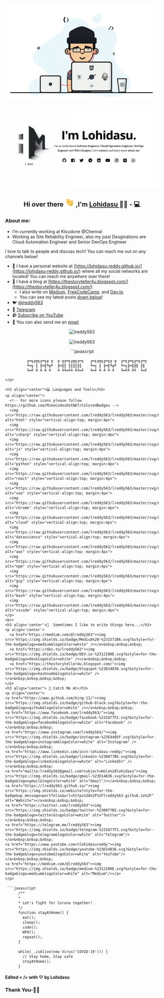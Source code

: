 <p align='center'>
  <img  src="https://github.com/lreddy563/lreddy563/blob/master/gifs/Developer.gif" alt="Developer gif">
</p>
<p align='center'>
<img src="https://raw.githubusercontent.com/lreddy563/lreddy563/master/new1.jpg" alt="">
</p>
<h2 align="center"> Hi over there <img width="30px" src="https://github.com/lreddy563/lreddy563/blob/master/gifs/Hi.gif"> ,I'm <a href="http://lreddy563.github.io/">Lohidasu </a>🧑🏻‍ - 💻</h2>

### About me:

- I’m currently working at Kloudone @Chennai
- Working as Site Reliability Engineer, also my past Desginations are Cloud Automation Engineer and Senior DevOps Engineer

I love to talk to people and discuss tech! You can reach me out on any channels below!

- 🔗 I have a personal website at [https://lohidasu-reddy.github.io/](https://lohidasu-reddy.github.io/) where all my social networks are located! You can reach me anywhere over there!
- 📝 I have a blog at [https://thestoryteller4u.blogspot.com/](https://thestoryteller4u.blogspot.com/)
  - I also write on [Medium](https://medium.com/@lreddy563), [FreeCodeCamp](https://www.freecodecamp.org/lreddy563), and [Dev.to](https://dev.to/lreddy563)
  - You can see my latest posts [down below](#latest-blog-posts)!
- 🐦 [@lreddy563](https://twitter.com/lreddy563)
- 💬 [Telegram](https://telegram.me/lreddy563)
- 📹 [Subscribe on YouTube](https://www.youtube.com/nlohidasureddy)
- 📧 You can also send me an [email](mailto:lreddy563@gmail.com)

<p align="center">
  <img align="center" src="https://github-readme-stats.vercel.app/api?username=lreddy563&show_icons=true" alt="lreddy563"/>
</p>
<p align="center">
  <img align="center" src="https://github-readme-stats.vercel.app/api/top-langs/?username=lreddy563&layout=compact" alt="lreddy563"/>
</p>

<p align="center">
```javascript

              ╔═╗╔╦╗╔═╗╦ ╦  ╦ ╦╔═╗╔╦╗╔═╗   ╔═╗╔╦╗╔═╗╦ ╦  ╔═╗╔═╗╔═╗╔═╗
              ╚═╗ ║ ╠═╣╚╦╝  ╠═╣║ ║║║║║╣    ╚═╗ ║ ╠═╣╚╦╝  ╚═╗╠═╣╠╣ ║╣  
              ╚═╝ ╩ ╩ ╩ ╩   ╩ ╩╚═╝╩ ╩╚═╝   ╚═╝ ╩ ╩ ╩ ╩   ╚═╝╩ ╩╚  ╚═╝

```
</p>

<h3 align="center">💻 Languages and Tools</h3>
<p align="center">
  <!-- For more icons please follow  https://github.com/MikeCodesDotNET/ColoredBadges -->
  <img src="https://raw.githubusercontent.com/lreddy563/lreddy563/master/svg/dev/languages/html.svg" alt="html" style="vertical-align:top; margin:4px">    
  <img src="https://raw.githubusercontent.com/lreddy563/lreddy563/master/svg/dev/languages/csharp.svg" alt="csharp" style="vertical-align:top; margin:4px">
  <img src="https://raw.githubusercontent.com/lreddy563/lreddy563/master/svg/dev/languages/js.svg" alt="js" style="vertical-align:top; margin:4px">
  <img src="https://raw.githubusercontent.com/lreddy563/lreddy563/master/svg/dev/languages/python.svg" alt="python" style="vertical-align:top; margin:4px">
  <img src="https://raw.githubusercontent.com/lreddy563/lreddy563/master/svg/dev/frameworks/react.svg" alt="react" style="vertical-align:top; margin:4px">
  <img src="https://raw.githubusercontent.com/lreddy563/lreddy563/master/svg/dev/frameworks/vue.svg" alt="vue" style="vertical-align:top; margin:4px">
  <img src="https://raw.githubusercontent.com/lreddy563/lreddy563/master/svg/dev/misc/chrome.svg" alt="chrome" style="vertical-align:top; margin:4px">
  <img src="https://raw.githubusercontent.com/lreddy563/lreddy563/master/svg/dev/misc/cloud.svg" alt="cloud" style="vertical-align:top; margin:4px">
  <img src="https://raw.githubusercontent.com/lreddy563/lreddy563/master/svg/dev/misc/datascience.svg" alt="datascience" style="vertical-align:top; margin:4px">
  <img src="https://raw.githubusercontent.com/lreddy563/lreddy563/master/svg/dev/services/aws.svg" alt="aws" style="vertical-align:top; margin:4px">
  <img src="https://raw.githubusercontent.com/lreddy563/lreddy563/master/svg/dev/services/npm.svg" alt="npm" style="vertical-align:top; margin:4px">
  <img src="https://raw.githubusercontent.com/lreddy563/lreddy563/master/svg/dev/services/gcp.svg" alt="gcp" style="vertical-align:top; margin:4px">
  <img src="https://raw.githubusercontent.com/lreddy563/lreddy563/master/svg/dev/tools/bash.svg" alt="bash" style="vertical-align:top; margin:4px">
  <img src="https://raw.githubusercontent.com/lreddy563/lreddy563/master/svg/dev/tools/visualstudio_code.svg" alt="vscode" style="vertical-align:top; margin:4px">
</p>
<br>
<h3 align='center'>📝  Sometimes I like to write things here...</h3>
<p align='center'>
  <a href="https://medium.com/@lreddy563"><img src="https://img.shields.io/badge/Medium%20-%231572B6.svg?&style=for-the-badge&logo=medium&logoColor=white" /></a>&nbsp;&nbsp;&nbsp;
  <a href="https://dev.to/lreddy563"><img src="https://img.shields.io/badge/DEV.io-%2312100E.svg?&style=for-the-badge&logo=dev&logoColor=white" /></a>&nbsp;&nbsp;&nbsp;
  <a href="https://thestoryteller4u.blogspot.com/"><img src="https://img.shields.io/badge/blogspot-%23D14836.svg?&style=for-the-badge&logo=hashnode&logoColor=white" /></a>&nbsp;&nbsp;&nbsp;&nbsp;
</p>
<h3 align="center"> 💬 Catch Me At</h3>
<p align="center">
<a href="https://www.github.com/king-11/"><img src="https://img.shields.io/badge/github-black.svg?&style=for-the-badge&logo=github&logoColor=white" /></a>&nbsp;&nbsp;&nbsp;
<a href="https://www.facebook.com/lreddy563/"><img src="https://img.shields.io/badge/facebook-%231877F2.svg?&style=for-the-badge&logo=facebook&logoColor=white" alt="Facebook" /></a>&nbsp;&nbsp;&nbsp;
<a href="https://www.instagram.com/lreddy563/"><img src="https://img.shields.io/badge/instagram-%23E4405F.svg?&style=for-the-badge&logo=instagram&logoColor=white" alt="Instagram" /></a>&nbsp;&nbsp;&nbsp;
<a href="https://www.linkedin.com/in/n-lohidasu-reddy/"><img src="https://img.shields.io/badge/linkedin-%230077B5.svg?&style=for-the-badge&logo=linkedin&logoColor=white" alt="LinkedIn" /></a>&nbsp;&nbsp;&nbsp;
<a href="mailto:lreddy563@gmail.com?subject=Hola%20lohidasu"><img src="https://img.shields.io/badge/gmail-%23D14836.svg?&style=for-the-badge&logo=gmail&logoColor=white" alt="Gmail"/></a>&nbsp;&nbsp;&nbsp;
<a href="https://lreddy563.github.io/"><img src="https://img.shields.io/website?style=for-the-badge&up_message=portfolio&url=https%3A%2F%2Flreddy563.github.io%2F" alt="Website"></a>&nbsp;&nbsp;&nbsp;
<a href="https://twitter.com/lreddy563"><img src="https://img.shields.io/badge/twitter-%230077B5.svg?&style=for-the-badge&logo=twitter&logoColor=white" alt="Twitter"/></a>&nbsp;&nbsp;&nbsp;
<a href="https://telegram.me/lreddy563"><img src="https://img.shields.io/badge/telegram-%231877F2.svg?&style=for-the-badge&logo=telegram&logoColor=white" alt="Telegram"/></a>&nbsp;&nbsp;&nbsp;
<a href="https://www.youtube.com/nlohidasureddy"><img src="https://img.shields.io/badge/youtube-%23D14836.svg?&style=for-the-badge&logo=youtube&logoColor=white" alt="YouTube"/></a>&nbsp;&nbsp;&nbsp;
<a href="https://medium.com/@lreddy563"><img src="https://img.shields.io/badge/medium-%2312100E.svg?&style=for-the-badge&logo=medium&logoColor=white" alt="Medium"/></a>
</p>

 ```javascript
      /**
      *
      * Let's fight for Corona together!
      */
      function stayAtHome() {
        eat();
        sleep();
        code();
        WFH();
        repeat();
      }

      while(_.isAlive(new Virus('COVID-19'))) {
        // Stay home, Stay safe
        stayAtHome();
      }
 ```

#### Edited < /> with ♡ by Lohidasu

### Thank You-🙏🏼
